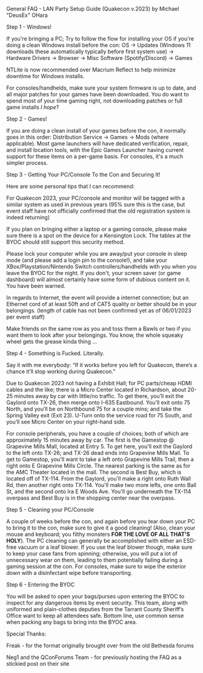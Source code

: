 General FAQ - LAN Party Setup Guide (Quakecon v.2023)
by Michael "DeusEx" OHara

Step 1 - Windows!

 If you're bringing a PC; Try to follow the flow for installing your OS if you're doing a clean Windows install before the con:
 OS → Updates (Windows 11 downloads these automatically typically before first system use) → Hardware Drivers → Browser → Misc Software (Spotify/Discord) → Games
 
 NTLite is now recommended over Macrium Reflect to help minimize downtime for Windows installs.

For consoles/handhelds, make sure your system firmware is up to date, and all major patches for your games have been downloaded. You do want to spend most of your time gaming right, not downloading patches or full game installs *I hope*?

 Step 2 - Games!
 
 If you are doing a clean install of your games before the con, it normally goes in this order:
 Distribution Service → Games → Mods (where applicable). Most game launchers will have dedicated verification, repair, and install location tools, with the Epic Games Launcher having current support for these items on a per-game basis. For consoles, it's a much simpler process.

 Step 3 - Getting Your PC/Console To the Con and Securing It!

Here are some personal tips that I can recommend:

For Quakecon 2023, your PC/console and monitor will be tagged with a similar system as used in previous years (95% sure this is the case, but event staff have not officially confirmed that the old registration system is indeed returning)

If you plan on bringing either a laptop or a gaming console, please make sure there is a spot on the device for a Kensington Lock. The tables at the BYOC should still support this security method.

Please lock your computer while you are away/put your console in sleep mode (and please add a login pin to the console!), and take your XBox/Playstation/Nintendo Switch controllers/handhelds with you when you leave the BYOC for the night. If you don't, your screen saver (or game dashboard) will almost certainly have some form of dubious content on it. You have been warned. 

In regards to Internet, the event will provide a internet connection; but an Ethernet cord of at least 50ft and of CAT5 quality or better should be in your belongings. (length of cable has not been confirmed yet as of 06/01/2023 per event staff)

Make friends on the same row as you and toss them a Bawls or two if you want them to look after your belongings. You know, the whole squeaky wheel gets the grease kinda thing ...


 Step 4 - Something is Fucked. Literally.

 Say it with me everybody:
 “If it works before you left for Quakecon, there’s a chance it’ll stop working during Quakecon.”

 Due to Quakecon 2023 not having a Exhibit Hall; for PC parts/cheap HDMI cables and the like; there is a Micro Center located in Richardson, about 20-25 minutes away by car with little/no traffic. To get there, you’ll exit the Gaylord onto TX-26, then merge onto I-635 Eastbound. You’ll exit onto 75 North, and you’ll be on Northbound 75 for a couple mins; and take the Spring Valley exit (Exit 23). U-Turn onto the service road for 75 South, and you’ll see Micro Center on your right-hand side. 

For console peripherals, you have a couple of choices; both of which are approximately 15 minutes away by car. The first is the Gamestop @ Grapevine Mills Mall, located at Entry 5. To get here, you'll exit the Gaylord to the left onto TX-26; and TX-26 dead ends into Grapevine Mills Mall. To get to Gamestop, you'll want to take a left onto Grapevine Mills Trail, then a right onto E Grapevine Mills Circle. The nearest parking is the same as for the AMC Theater located in the mall. The second is Best Buy, which is located off of TX-114. From the Gaylord, you'll make a right onto Ruth Wall Rd, then another right onto TX-114. You'll make two more lefts, one onto Ball St, and the second onto Ira E Woods Ave. You'll go underneath the TX-114 overpass and Best Buy is in the shopping center near the overpass.

 Step 5 - Cleaning your PC/Console

 A couple of weeks before the con, and again before you tear down your PC to bring it to the con, make sure to give it a good cleaning! (Also, clean your mouse and keyboard; you filthy monsters **FOR THE LOVE OF ALL THAT'S HOLY**). The PC cleaning can generally be accomplished with either an ESD-free vacuum or a leaf blower. If you use the leaf blower though, make sure to keep your case fans from spinning; otherwise, you will put a lot of unnecessary wear on them, leading to them potentially failing during a gaming session at the con. For consoles, make sure to wipe the exterior down with a disinfectant wipe before transporting.


 Step 6 - Entering the BYOC

 You will be asked to open your bags/purses upon entering the BYOC to inspect for any dangerous items by event security. This team, along with uniformed and plain-clothes deputies from the Tarrant County Sheriff’s Office want to keep all attendees safe. Bottom line, use common sense when packing any bags to bring into the BYOC area. 

Special Thanks: 

Freak - for the format originally brought over from the old Bethesda forums

Neg1 and the QConForums Team - for previously hosting the FAQ as a stickied post on their site
